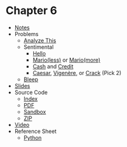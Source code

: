 # Chapter 6

* [Notes](notes)
* Problems
  * [Analyze This](https://docs.cs50.net/2019/ap/problems/analyze/analyze.html)
  * Sentimental
    * [Hello](https://docs.cs50.net/2019/ap/problems/sentimental/hello/hello.html)
    * [Mario(less)](https://docs.cs50.net/2019/ap/problems/sentimental/mario/less/mario.html) or [Mario(more)](https://docs.cs50.net/2019/ap/problems/sentimental/mario/more/mario.html)
    * [Cash](https://docs.cs50.net/2019/ap/problems/sentimental/cash/cash.html) and [Credit](https://docs.cs50.net/2019/ap/problems/sentimental/credit/credit.html)
    * [Caesar](https://docs.cs50.net/2019/ap/problems/sentimental/caesar/caesar.html), [Vigenère](https://docs.cs50.net/2019/ap/problems/sentimental/vigenere/vigenere.html), or [Crack](https://docs.cs50.net/2019/ap/problems/sentimental/crack/crack.html) (Pick 2)
  * [Bleep](https://docs.cs50.net/2019/ap/problems/bleep/bleep.html)
* [Slides](https://cdn.cs50.net/2018/fall/lectures/6/lecture6.pdf)
* Source Code
  * [Index](https://cdn.cs50.net/2018/fall/lectures/6/src6/)
  * [PDF](https://cdn.cs50.net/2018/fall/lectures/6/src6.pdf)
  * [Sandbox](https://sandbox.cs50.io/bf2e6473-45bc-4ac4-bee2-7cd9b89aa6a8)
  * [ZIP](https://cdn.cs50.net/2018/fall/lectures/6/src6.zip)
* [Video](https://video.cs50.net/2018/fall/lectures/6)
* Reference Sheet
  * [Python](https://ap.cs50.school/assets/pdfs/python.pdf)
